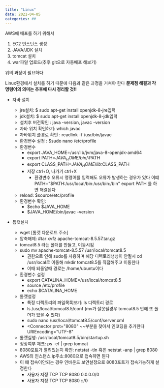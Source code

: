 ```yaml
---
title: "Linux"
date: 2021-04-05 
categories: ##
---
```

AWS에 배포를 하기 위해서 
1. EC2 인스턴스 생성
2. JAVA/JDK 설치
3. tomcat 설치
4. war파일 업로드(추후 git으로 자동배포 해보기)

위의 과정이 필요하다

Linux환경에서 설치를 하기 때문에 다음과 같은 과정을 거쳐야 한다
<strong>문제점 해결과 각 명령어의 의미는 추후에 다시 정리할 것!!</strong>
- 자바 설치
  - jre설치: $ sudo apt-get install openjdk-8-jre입력 
  - jdk설치: $ sudo apt-get install openjdk-8-jdk입력 
  - 설치후 버전확인 : java -version, javac -version
  - 자바 위치 확인하기:  which javac
  - 자바위치 풀경로 확인 : readlink -f /usr/bin/javac
  - 환경변수 설정 : $sudo nano /etc/profile
  - 환경변수
    - export JAVA_HOME=/usr/lib/jvm/java-8-openjdk-amd64
    - export PATH=$JAVA_HOME/bin/:$PATH
    - export CLASS_PATH=$JAVA_HOME/lib:$CLASS_PATH
    - 저장 ctrl+O, 나가기 ctrl+X       
      - 환경변수  오류시 명령어를 입력해도 오류가 발생하는 경우가 있다 이떄 PATH="$PATH:/usr/local/bin:/usr/bin:/bin" export PATH 를 하면 해결된다
  - reload: $source/etc/profile
  - 환경변수 확인: 
    - $echo $JAVA_HOME
    - $JAVA_HOME/bin/javac -version
  
- 톰캣설치
  - wget [톰캣 다운로드 주소]
  - 압축해제: #tar xvfz apache-tomcat-8.5.57.tar.gz
  - tomcat8.5 라는 폴더를 만들고, 이동시킴
  - sudo mv apache-tomcat-8.5.57 /usr/local/tomcat8.5
    - 권한으로 인해 sudo를 사용하며 해당 디렉토리생성이 안될시 cd /usr/local로 이동해 mkdir tomcat8.5를 직접해주고 이동한다
    - 이때 되돌알때 경로는 /home/ubuntu이다
  - 환경변수 설정
    - export CATALINA_HOME=/usr/local/tomcat8.5 
    - source /etc/profile
    - echo $CATALINA_HOME
  - 톰캣설정
    - 특정 디렉토리의 파일목록보기: ls 디렉토리 경로
    - ls /usr/local/tomcat8.5/conf (mv가 잘못될경우 tomcat8.5 안에 또 폴더가 있을 수 있다)
    - sudo nano /usr/local/tomcat8.5/conf/server.xml
    - <Connector prot="8080" ~~부분을 찾아서 인코딩을 추가한다  URIEncoding="UTF-8"  
  - 톰캣실행: /usr/local/tomcat8.5/bin/startup.sh
  - 정상여부 체크: ps -ef | grep tomcat
  - 8080포트가 열려있는지 확인: netstat -tln  혹은 netstat -anp | grep 8080
  - AWS의 인스턴스 ip주소:8080으로 접속하면 된다
  - 이 떄 접속이안되는 경우 인바운드 보안설정으로 8080포트가 접속가능하게 설정한다
    - 사용자 지정 TCP TCP 8080 0.0.0.0/0
    - 사용자 지정 TCP TCP 8080 ::/0 
